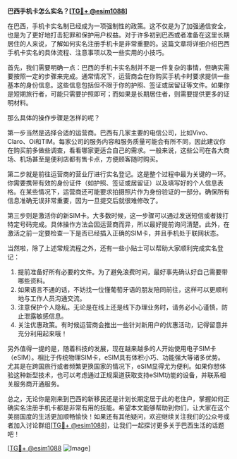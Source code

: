 **巴西手机卡怎么实名？[[TG💪+ @esim1088](https://t.me/s/esim1088)]**

在巴西，手机卡实名制已经成为一项强制性的政策。这不仅是为了加强通信安全，也是为了更好地打击犯罪和保护用户权益。对于许多初到巴西或者准备在这里长期居住的人来说，了解如何实名注册手机卡是非常重要的。这篇文章将详细介绍巴西手机卡实名的具体流程、注意事项以及一些实用的小技巧。

首先，我们需要明确一点：巴西的手机卡实名制并不是一件复杂的事情，但确实需要按照一定的步骤来完成。通常情况下，运营商会在你购买手机卡时要求提供一些基本的身份信息。这些信息包括但不限于你的护照、签证或居留证等文件。如果你是短期旅行者，可能只需要护照即可；而如果是长期居住者，则需要提供更多的证明材料。

那么具体的操作步骤是怎样的呢？

第一步当然是选择合适的运营商。巴西有几家主要的电信公司，比如Vivo、Claro、Oi和TIM。每家公司的服务内容和服务质量可能会有所不同，因此建议你在购买前多做些调查，看看哪家更适合自己的需求。一般来说，这些公司在各大商场、机场甚至是便利店都有售卡点，方便顾客随时购买。

第二步就是前往运营商的营业厅进行实名登记。这是整个过程中最为关键的一环。你需要携带有效的身份证件（如护照、签证或居留证）以及填写好的个人信息表格。在某些情况下，运营商还可能要求拍摄照片作为身份验证的一部分。确保所有信息准确无误非常重要，因为一旦提交后就很难修改了。

第三步则是激活你的新SIM卡。大多数时候，这一步骤可以通过发送短信或者拨打特定号码完成。具体操作方法会因运营商而异，所以最好提前询问清楚。此外，在激活之前一定要检查一下是否已经插入正确的SIM卡，并且手机处于联网状态。

当然啦，除了上述常规流程之外，还有一些小贴士可以帮助大家顺利完成实名登记：

1. 提前准备好所有必要的文件。为了避免浪费时间，最好事先确认好自己需要带哪些资料。
2. 如果语言不通的话，不妨找一位懂葡萄牙语的朋友陪同前往，这样可以更顺利地与工作人员沟通交流。
3. 注意保护个人隐私。无论是在线上还是线下办理业务时，请务必小心谨慎，防止泄露敏感信息。
4. 关注优惠政策。有时候运营商会推出一些针对新用户的优惠活动，记得留意并充分利用起来哦！

另外值得一提的是，随着科技的发展，现在越来越多的人开始使用电子SIM卡（eSIM）。相比于传统物理SIM卡，eSIM具有体积小巧、功能强大等诸多优势。尤其是在跨国旅行或者频繁更换国家的情况下，eSIM显得尤为便利。如果你想体验这种新型技术，也可以考虑通过正规渠道获取支持eSIM功能的设备，并联系相关服务商开通服务。

总之，无论你是刚来到巴西的新移民还是计划长期定居于此的老住户，掌握如何正确实名注册手机卡都是非常有用的技能。希望本文能够帮助到你们，让大家在这个美丽国度的生活更加顺畅愉快！如果还有其他疑问，欢迎继续关注我们的公众号或者加入讨论群组[[TG💪+ @esim1088](https://t.me/s/esim1088)]，让我们一起探讨更多关于巴西生活的话题吧！

[[TG💪+ @esim1088](https://t.me/s/esim1088) ![Image](https://i.postimg.cc/4NQfJmqS/Snipaste-2025-05-13-00-14-12.png)]